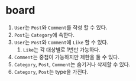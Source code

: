 # board

1. `User`는 `Post`와 `Comment`를 작성 할 수 있다.
2. `Post`는 `Category`에 속한다.
3. `User`는 `Post`와 `Comment`에 `Like` 할 수 있다.
   1. `Like`는 각 대상별로 1번만 가능하다.
4. `Comment`는 중첩이 가능하지만 제한을 둘 수 있다.
5. `Category`, `Post`, `Comment`는 숨기거나 삭제할 수 있다.
6. `Category`, `Post`는 type을 가진다.
